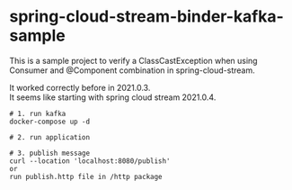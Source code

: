 # spring-cloud-stream-binder-kafka-sample

This is a sample project to verify a ClassCastException when using Consumer and @Component combination in spring-cloud-stream.  

It worked correctly before in 2021.0.3.  
It seems like starting with spring cloud stream 2021.0.4.  

```
# 1. run kafka
docker-compose up -d

# 2. run application

# 3. publish message
curl --location 'localhost:8080/publish'
or
run publish.http file in /http package
```
